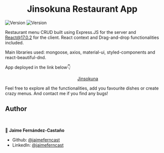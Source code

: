 <h1 align="center">Jinsokuna Restaurant App</h1>
<p>
  <img alt="Version" src="https://img.shields.io/badge/version-1.0.0-blue.svg?cacheSeconds=2592000" />
  <img alt="Version" src="https://img.shields.io/badge/version-1.0.0-blue.svg?cacheSeconds=2592000" />
</p>

Restaurant menu CRUD built using Express.JS for the server and React@17.0.2 for the client. React context and Drag-and-drop functionalities included.

Main libraries used: mongoose, axios, material-ui, styled-components and react-beautiful-dnd.

App deployed in the link below👇

&nbsp; &nbsp; &nbsp; &nbsp; &nbsp; &nbsp; &nbsp; &nbsp; &nbsp; &nbsp; &nbsp; &nbsp; &nbsp; &nbsp; &nbsp; &nbsp; &nbsp; &nbsp; &nbsp; &nbsp; &nbsp; &nbsp; &nbsp; &nbsp; &nbsp; &nbsp; &nbsp; &nbsp; &nbsp; &nbsp; [Jinsokuna](https://jinsokuna.herokuapp.com/)

Feel free to explore all the functionalities, add you favourite dishes or create crazy menus. And contact me if you find any bugs!

## Author

<br/>

👤 **Jaime Fernández-Castaño**

* Github: [@jaimeferncast](https://github.com/jaimeferncast)
* LinkedIn: [@jaimeferncast](https://linkedin.com/in/jaimeferncast)
